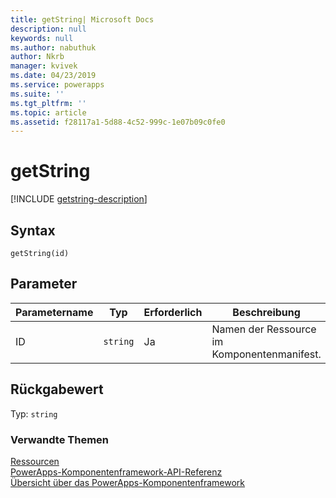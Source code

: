 ```yaml
---
title: getString| Microsoft Docs
description: null
keywords: null
ms.author: nabuthuk
author: Nkrb
manager: kvivek
ms.date: 04/23/2019
ms.service: powerapps
ms.suite: ''
ms.tgt_pltfrm: ''
ms.topic: article
ms.assetid: f28117a1-5d88-4c52-999c-1e07b09c0fe0
---
```


# <a name="getstring"></a>getString

[!INCLUDE [getstring-description](includes/getstring-description.md)]

## <a name="syntax"></a>Syntax

`getString(id)`

## <a name="parameters"></a>Parameter

| Parametername|Typ|Erforderlich|Beschreibung|
| ------------- |----|--------|-----------|
|ID|`string`|Ja|Namen der Ressource im Komponentenmanifest.|

## <a name="return-value"></a>Rückgabewert

Typ: `string`


### <a name="related-topics"></a>Verwandte Themen

[Ressourcen](../resources.md)<br/>
[PowerApps-Komponentenframework-API-Referenz](../../reference/index.md)<br/>
[Übersicht über das PowerApps-Komponentenframework](../../overview.md)